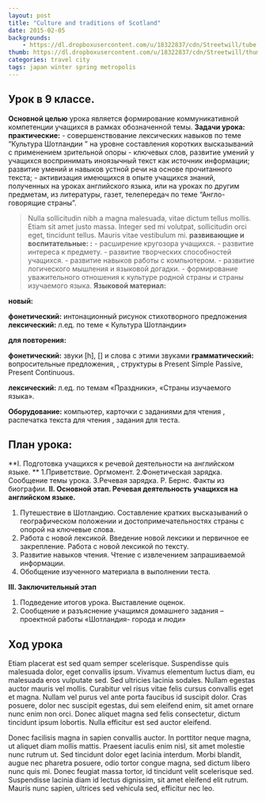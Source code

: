 ```yaml
---
layout: post
title: "Culture and traditions of Scotland"
date: 2015-02-05
backgrounds:
    - https://dl.dropboxusercontent.com/u/18322837/cdn/Streetwill/tube.jpg
thumb: https://dl.dropboxusercontent.com/u/18322837/cdn/Streetwill/thumbs/chemex.jpg
categories: travel city
tags: japan winter spring metropolis
---
```


## Урок в 9 классе. 
**Основной целью** урока является формирование коммуникативной компетенции учащихся в рамках обозначенной темы. 
**Задачи урока:**
**практические:** - совершенствование лексических навыков по теме “Культура Шотландии ” на уровне составления коротких  высказываний с применением зрительной опоры - ключевых слов,  развитие умений у учащихся воспринимать иноязычный текст как источник информации; развитие умений и навыков устной речи на основе   прочитанного текста; - активизация имеющихся в опыте учащихся знаний, полученных на уроках английского языка, или на уроках по другим предметам, из литературы, газет, телепередач по теме “Англо-говорящие страны”.
> Nulla sollicitudin nibh a magna malesuada, vitae dictum tellus mollis. Etiam sit amet justo massa. Integer sed mi volutpat, sollicitudin orci eget, tincidunt tellus. Mauris vitae vestibulum mi.
**развивающие и воспитательные: :** - расширение кругозора учащихся. - развитие интереса к предмету. - развитие творческих способностей учащихся. - развитие навыков работы с компьютером. - развитие логического мышления и языковой догадки. - формирование уважительного отношения к культуре родной страны и страны изучаемого языка. 
**Языковой материал:**

**новый:**

**фонетический:** интонационный рисунок стихотворного предложения 
**лексический:** л.ед. по теме « Культура Шотландии»

**для повторения:**

**фонетический:** звуки [h], [] и слова с этими звуками 
**грамматический:** вопросительные предложения, , структуры в Present Simple Passive, Present Continuous. 

**лексический:** л.ед. по темам «Праздники», «Страны изучаемого языка». 

**Оборудование:**  компьютер,  карточки с заданиями для чтения ,  распечатка текста для чтения , задания для теста.

## План урока:
**I. Подготовка учащихся к речевой деятельности на английском языке. **
1.Приветствие. Оргмомент. 
2.Фонетическая зарядка. Сообщение темы урока. 
3.Речевая зарядка. Р. Бернс. Факты из биографии.
**II. Основной этап. Речевая деятельность учащихся на английском языке.**
1. Путешествие в Шотландию. Составление кратких  высказываний  о географическом положении и  достопримечательностях страны с опорой на ключевые слова. 
2.  Работа с новой лексикой. Введение новой лексики и первичное ее закрепление. Работа с новой  лексикой по тексту. 
3. Развитие навыков чтения. Чтение с извлечением запрашиваемой информации.
4. Обобщение изученного материала  в выполнении теста. 

 **III. Заключительный этап**
1. Подведение итогов урока. Выставление оценок. 
2. Сообщение и разъяснение учащимся домашнего задания – проектной работы «Шотландия- города и люди»

## Ход урока
Etiam placerat est sed quam semper scelerisque. Suspendisse quis malesuada dolor, eget convallis ipsum. Vivamus elementum luctus diam, eu malesuada eros vulputate sed. Sed ultricies lacinia sodales. Nullam egestas auctor mauris vel mollis. Curabitur vel risus vitae felis cursus convallis eget et magna. Nullam vel purus vel ante porta faucibus id suscipit dolor. Cras posuere, dolor nec suscipit egestas, dui sem eleifend enim, sit amet ornare nunc enim non orci. Donec aliquet magna sed felis consectetur, dictum tincidunt ipsum lobortis. Nulla efficitur est sed auctor eleifend.

Donec facilisis magna in sapien convallis auctor. In porttitor neque magna, ut aliquet diam mollis mattis. Praesent iaculis enim nisl, sit amet molestie nunc rutrum ut. Sed tincidunt dolor eget lacinia interdum. Morbi blandit, augue nec pharetra posuere, odio tortor congue magna, sed dictum libero nunc quis mi. Donec feugiat massa tortor, id tincidunt velit scelerisque sed. Suspendisse lacinia diam id lectus dignissim, sit amet eleifend elit rutrum. Mauris nunc sapien, ultrices sed vehicula sed, efficitur nec leo.
